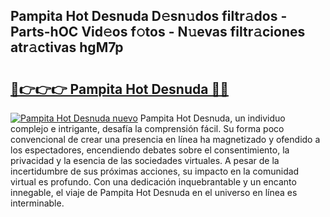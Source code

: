## Pampita Hot Desnuda D𝚎sn𝚞dos filtr𝚊dos - Parts-hOC Vid𝚎os f𝚘tos - N𝚞evas filtr𝚊ciones atr𝚊ctivas hgM7p

# <h2><a href="http://mb6z12y.tromn.icu/?c=Pampita+Hot+Desnuda">🔗👉👉👉 Pampita Hot Desnuda 🔗🔗</a></h2>

[![Pampita Hot Desnuda nuevo](https://i.imgur.com/pEAQMta.gif)](http://mb6z12y.tromn.icu/?c=Pampita+Hot+Desnuda)
Pampita Hot Desnuda, un individuo complejo e intrigante, desafía la comprensión fácil. Su forma poco convencional de crear una presencia en línea ha magnetizado y ofendido a los espectadores, encendiendo debates sobre el consentimiento, la privacidad y la esencia de las sociedades virtuales. A pesar de la incertidumbre de sus próximas acciones, su impacto en la comunidad virtual es profundo. Con una dedicación inquebrantable y un encanto innegable, el viaje de Pampita Hot Desnuda en el universo en línea es interminable.

